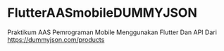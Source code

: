 # FlutterAASmobileDUMMYJSON
Praktikum AAS Pemrograman Mobile Menggunakan Flutter Dan API Dari https://dummyjson.com/products

